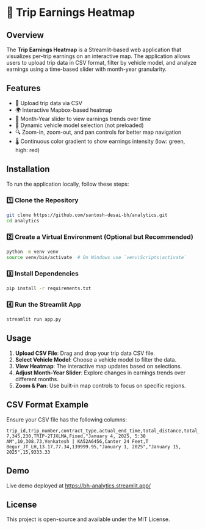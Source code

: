 # 🚕 Trip Earnings Heatmap

## Overview
The **Trip Earnings Heatmap** is a Streamlit-based web application that visualizes per-trip earnings on an interactive map. The application allows users to upload trip data in CSV format, filter by vehicle model, and analyze earnings using a time-based slider with month-year granularity.

## Features
- 📂 Upload trip data via CSV
- 🌍 Interactive Mapbox-based heatmap
- 📅 Month-Year slider to view earnings trends over time
- 🚚 Dynamic vehicle model selection (not preloaded)
- 🔍 Zoom-in, zoom-out, and pan controls for better map navigation
- 🌡️ Continuous color gradient to show earnings intensity (low: green, high: red)

## Installation
To run the application locally, follow these steps:

### 1️⃣ Clone the Repository
```bash
git clone https://github.com/santosh-desai-bh/analytics.git
cd analytics
```

### 2️⃣ Create a Virtual Environment (Optional but Recommended)
```bash
python -m venv venv
source venv/bin/activate  # On Windows use `venv\Scripts\activate`
```

### 3️⃣ Install Dependencies
```bash
pip install -r requirements.txt
```

### 4️⃣ Run the Streamlit App
```bash
streamlit run app.py
```

## Usage
1. **Upload CSV File**: Drag and drop your trip data CSV file.
2. **Select Vehicle Model**: Choose a vehicle model to filter the data.
3. **View Heatmap**: The interactive map updates based on selections.
4. **Adjust Month-Year Slider**: Explore changes in earnings trends over different months.
5. **Zoom & Pan**: Use built-in map controls to focus on specific regions.

## CSV Format Example
Ensure your CSV file has the following columns:

```csv
trip_id,trip_number,contract_type,actual_end_time,total_distance,total_time,driver,vehicle_model,hub,lat,long,gross_pay,start_datetime,end_datetime,trip_count,per_trip_earning
7,345,230,TRIP-2TJXLMA,Fixed,"January 4, 2025, 5:38 AM",10,308.73,Venkatesh | KA52A6456,Canter 24 Feet,T Begur_JT_LH,13.17,77.34,139999.95,"January 1, 2025","January 15, 2025",15,9333.33
```

## Demo
Live demo deployed at https://bh-analytics.streamlit.app/

## License
This project is open-source and available under the MIT License.

